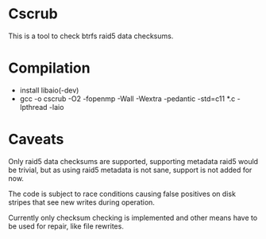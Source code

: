 # Cscrub
This is a tool to check btrfs raid5 data checksums.

# Compilation
* install libaio(-dev)
* gcc -o cscrub -O2 -fopenmp -Wall -Wextra -pedantic -std=c11 *.c -lpthread -laio

# Caveats
Only raid5 data checksums are supported, supporting metadata raid5
would be trivial, but as using raid5 metadata is not sane, support
is not added for now.

The code is subject to race conditions causing false positives on disk
stripes that see new writes during operation.

Currently only checksum checking is implemented and other means have to
be used for repair, like file rewrites.
